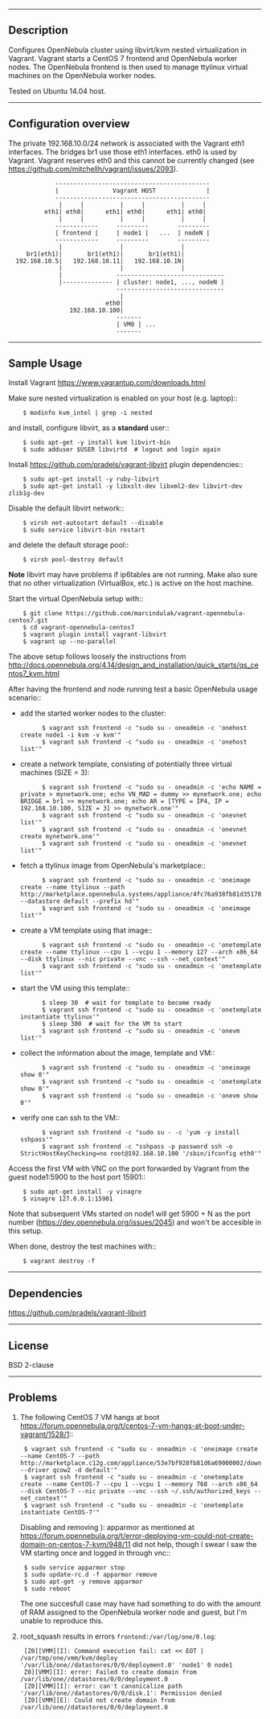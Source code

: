 -----------
Description
-----------

Configures OpenNebula cluster using libvirt/kvm nested virtualization in Vagrant.
Vagrant starts a CentOS 7 frontend and OpenNebula worker nodes. The OpenNebula frontend
is then used to manage ttylinux virtual machines on the OpenNebula worker nodes.

Tested on Ubuntu 14.04 host.


----------------------
Configuration overview
----------------------

The private 192.168.10.0/24 network is associated with the Vagrant eth1 interfaces.
The bridges br1 use those eth1 interfaces. eth0 is used by Vagrant.
Vagrant reserves eth0 and this cannot be currently changed
(see https://github.com/mitchellh/vagrant/issues/2093).

                 -------------------------------------------
                 |               Vagrant HOST              |
                 -------------------------------------------
                  |     |          |     |          |     |
              eth1| eth0|      eth1| eth0|      eth1| eth0|
                  |     |          |     |          |     |
                 ------------     ---------        ---------
                 | frontend |     | node1 |   ...  | nodeN |
                 ------------     ---------        ---------
                  |                |                |
         br1(eth1)|       br1(eth1)|       br1(eth1)|
      192.168.10.5|   192.168.10.11|   192.168.10.1N|
                  |                |                |
                  |               ------------------------------
                  |-------------- | cluster: node1, ..., nodeN |
                                  ------------------------------
                                   |
                               eth0|
                     192.168.10.100|
                                  -------
                                  | VM0 | ...
                                  -------


------------
Sample Usage
------------

Install Vagrant https://www.vagrantup.com/downloads.html

Make sure nested virtualization is enabled on your host (e.g. laptop)::

        $ modinfo kvm_intel | grep -i nested

and install, configure libvirt, as a **standard** user::

        $ sudo apt-get -y install kvm libvirt-bin
        $ sudo adduser $USER libvirtd  # logout and login again

Install https://github.com/pradels/vagrant-libvirt plugin dependencies::

        $ sudo apt-get install -y ruby-libvirt
        $ sudo apt-get install -y libxslt-dev libxml2-dev libvirt-dev zlib1g-dev

Disable the default libvirt network::

        $ virsh net-autostart default --disable
        $ sudo service libvirt-bin restart

and delete the default storage pool::

        $ virsh pool-destroy default

**Note** libvirt may have problems if ip6tables are not running.
Make also sure that no other virtualization (VirtualBox, etc.)
is active on the host machine.

Start the virtual OpenNebula setup with::

        $ git clone https://github.com/marcindulak/vagrant-opennebula-centos7.git
        $ cd vagrant-opennebula-centos7
        $ vagrant plugin install vagrant-libvirt
        $ vagrant up --no-parallel

The above setup follows loosely the instructions from
http://docs.opennebula.org/4.14/design_and_installation/quick_starts/qs_centos7_kvm.html

After having the frontend and node running test a basic OpenNebula usage scenario::

- add the started worker nodes to the cluster:

            $ vagrant ssh frontend -c "sudo su - oneadmin -c 'onehost create node1 -i kvm -v kvm'"
            $ vagrant ssh frontend -c "sudo su - oneadmin -c 'onehost list'"

- create a network template, consisting of potentially three virtual machines (SIZE = 3):

            $ vagrant ssh frontend -c "sudo su - oneadmin -c 'echo NAME = private > mynetwork.one; echo VN_MAD = dummy >> mynetwork.one; echo BRIDGE = br1 >> mynetwork.one; echo AR = [TYPE = IP4, IP = 192.168.10.100, SIZE = 3] >> mynetwork.one'"
            $ vagrant ssh frontend -c "sudo su - oneadmin -c 'onevnet list'"
            $ vagrant ssh frontend -c "sudo su - oneadmin -c 'onevnet create mynetwork.one'"
            $ vagrant ssh frontend -c "sudo su - oneadmin -c 'onevnet list'"

- fetch a ttylinux image from OpenNebula's marketplace::

            $ vagrant ssh frontend -c "sudo su - oneadmin -c 'oneimage create --name ttylinux --path http://marketplace.opennebula.systems/appliance/4fc76a938fb81d3517000003/download --datastore default --prefix hd'"
            $ vagrant ssh frontend -c "sudo su - oneadmin -c 'oneimage list'"

- create a VM template using that image::

            $ vagrant ssh frontend -c "sudo su - oneadmin -c 'onetemplate create --name ttylinux --cpu 1 --vcpu 1 --memory 127 --arch x86_64 --disk ttylinux --nic private --vnc --ssh --net_context'"
            $ vagrant ssh frontend -c "sudo su - oneadmin -c 'onetemplate list'"

- start the VM using this template::

            $ sleep 30  # wait for template to become ready
            $ vagrant ssh frontend -c "sudo su - oneadmin -c 'onetemplate instantiate ttylinux'"
            $ sleep 300  # wait for the VM to start
            $ vagrant ssh frontend -c "sudo su - oneadmin -c 'onevm list'"

- collect the information about the image, template and VM::

            $ vagrant ssh frontend -c "sudo su - oneadmin -c 'oneimage show 0'"
            $ vagrant ssh frontend -c "sudo su - oneadmin -c 'onetemplate show 0'"
            $ vagrant ssh frontend -c "sudo su - oneadmin -c 'onevm show 0'"

- verify one can ssh to the VM::

            $ vagrant ssh frontend -c "sudo su - -c 'yum -y install sshpass'"
            $ vagrant ssh frontend -c "sshpass -p password ssh -o StrictHostKeyChecking=no root@192.168.10.100 '/sbin/ifconfig eth0'"

Access the first VM with VNC on the port forwarded by Vagrant from the guest node1:5900 to the host port 15901::

        $ sudo apt-get install -y vinagre
        $ vinagre 127.0.0.1:15901

Note that subsequent VMs started on node1 will get 5900 + N as the port number (https://dev.opennebula.org/issues/2045) and won't be accesible in this setup.

When done, destroy the test machines with::

        $ vagrant destroy -f


------------
Dependencies
------------

https://github.com/pradels/vagrant-libvirt


-------
License
-------

BSD 2-clause


--------
Problems
--------

1. The following CentOS 7 VM hangs at boot https://forum.opennebula.org/t/centos-7-vm-hangs-at-boot-under-vagrant/1528/1::

        $ vagrant ssh frontend -c "sudo su - oneadmin -c 'oneimage create --name CentOS-7 --path http://marketplace.c12g.com/appliance/53e7bf928fb81d6a69000002/download --driver qcow2 -d default'"
        $ vagrant ssh frontend -c "sudo su - oneadmin -c 'onetemplate create --name CentOS-7 --cpu 1 --vcpu 1 --memory 768 --arch x86_64 --disk CentOS-7 --nic private --vnc --ssh ~/.ssh/authorized_keys --net_context'"
        $ vagrant ssh frontend -c "sudo su - oneadmin -c 'onetemplate instantiate CentOS-7'"

   Disabling and removing ): apparmor as mentioned at
   https://forum.opennebula.org/t/error-deploying-vm-could-not-create-domain-on-centos-7-kvm/948/11
   did not help, though I swear I saw the VM starting once and logged in through vnc::

        $ sudo service apparmor stop
        $ sudo update-rc.d -f apparmor remove
        $ sudo apt-get -y remove apparmor
        $ sudo reboot

   The one succesfull case may have had something to do with the amount of RAM assigned to the OpenNebula
   worker node and guest, but I'm unable to reproduce this.

2. root_squash results in errors `frontend:/var/log/one/0.log`:

        [Z0][VMM][I]: Command execution fail: cat << EOT | /var/tmp/one/vmm/kvm/deploy '/var/lib/one//datastores/0/0/deployment.0' 'node1' 0 node1
        Z0][VMM][I]: error: Failed to create domain from /var/lib/one//datastores/0/0/deployment.0
        [Z0][VMM][I]: error: can't canonicalize path '/var/lib/one//datastores/0/0/disk.1': Permission denied
        [Z0][VMM][E]: Could not create domain from /var/lib/one//datastores/0/0/deployment.0


